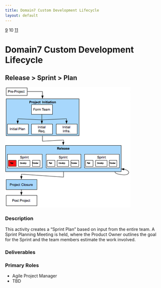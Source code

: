 ```yaml
---
title: Domain7 Custom Development Lifecycle
layout: default
---
```


[9](9.html) 10 [11](11.html)

# Domain7 Custom Development Lifecycle

## Release > Sprint > Plan

![Figure ](../images/lifecycle/10.png)

### Description

This activity creates a “Sprint Plan” based on input from the entire team.  A Sprint Planning Meeting is held, where the Product Owner outlines the goal for the Sprint and the team members estimate the work involved.

### Deliverables


### Primary Roles 
* Agile Project Manager
* TBD
